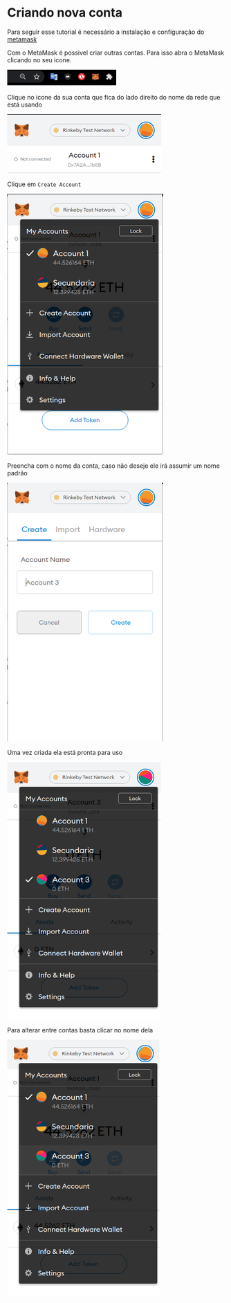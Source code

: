 # Criando nova conta

Para seguir esse tutorial é necessário a instalação e configuração do [metamask](https://github.com/lifuesc/minicurso-blockchain/tree/main/Ferramentas/metamask/instalacao.md)

Com o MetaMask é possivel criar outras contas. Para isso abra o MetaMask clicando no seu icone.

![Tela de primeiro acesso do metamask](./img/icon-metamask.png)

Clique no icone da sua conta que fica do lado direito do nome da rede que está usando

![Tela de primeiro acesso do metamask](./img/alterar-rede3.png)

Clique em `Create Account`

![Tela de primeiro acesso do metamask](./img/new-account1.png)

Preencha com o nome da conta, caso não deseje ele irá assumir um nome padrão

![Tela de primeiro acesso do metamask](./img/new-account2.png)

Uma vez criada ela está pronta para uso

![Tela de primeiro acesso do metamask](./img/new-account3.png)

Para alterar entre contas basta clicar no nome dela

![Tela de primeiro acesso do metamask](./img/new-account4.png)
